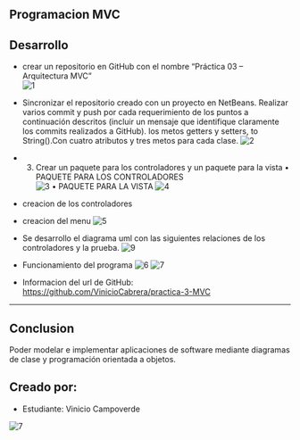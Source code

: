 Programacion MVC
--------------------
Desarrollo
--------------------
*	crear un repositorio en GitHub con el nombre “Práctica 03 – Arquitectura MVC”  
![1](https://user-images.githubusercontent.com/49033433/56708984-73a0b780-66e4-11e9-84ed-143a12d769b9.jpg)
* Sincronizar el repositorio creado con un proyecto en NetBeans. Realizar varios commit y push por cada requerimiento de los puntos a continuación descritos (incluir un mensaje que identifique claramente los commits realizados a GitHub). 
los metos getters y setters, to String().Con cuatro atributos y tres metos para cada clase.
![2](https://user-images.githubusercontent.com/49033433/56709062-edd13c00-66e4-11e9-8589-ca9027deb23d.jpg)
* 3.	Crear un paquete para los controladores y un paquete para la vista
      •	PAQUETE PARA LOS CONTROLADORES    
![3](https://user-images.githubusercontent.com/49033433/56709126-430d4d80-66e5-11e9-8a15-6a8779c420be.jpg)
      •	PAQUETE PARA LA VISTA
 ![4](https://user-images.githubusercontent.com/49033433/56709189-8071db00-66e5-11e9-9210-28054088ed4c.jpg)
 
* creacion de los controladores


 
* creacion del menu
![5](https://user-images.githubusercontent.com/49033433/56709240-c890fd80-66e5-11e9-9baf-9df6f4de2aa7.jpg)
* Se desarrollo el diagrama uml con las siguientes relaciones de los controladores y la prueba.
![9](https://user-images.githubusercontent.com/49033433/56710458-db0e3580-66eb-11e9-9a4d-c2d71ec7947e.jpg)
* Funcionamiento del programa 
![6](https://user-images.githubusercontent.com/49033433/56709263-f2e2bb00-66e5-11e9-8537-8bdf5e834b53.jpg)
![7](https://user-images.githubusercontent.com/49033433/56709294-19a0f180-66e6-11e9-8109-4d53d0b8f902.jpg)
* Informacion del url de GitHub:  https://github.com/VinicioCabrera/practica-3-MVC
-------------
Conclusion
-------------
Poder modelar e implementar aplicaciones de software mediante diagramas de clase y programación orientada a objetos. 

Creado por:
-------------
* Estudiante:
               Vinicio Campoverde

![7](https://user-images.githubusercontent.com/49033433/56100690-898ecb00-5ee1-11e9-84e4-be1fd7d90fc5.jpg)
